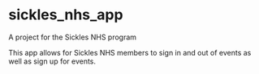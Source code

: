# sickles_nhs_app

A project for the Sickles NHS program

This app allows for Sickles NHS members to sign in and out of events as well as sign up for events.